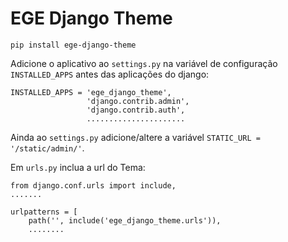 # EGE Django Theme

```
pip install ege-django-theme
```

Adicione o aplicativo ao ```settings.py``` na variável de configuração ```INSTALLED_APPS``` antes das aplicações do django:

```
INSTALLED_APPS = 'ege_django_theme',
                 'django.contrib.admin',
                 'django.contrib.auth',
                 ......................
```

Ainda ao ```settings.py``` adicione/altere a variável ```STATIC_URL = '/static/admin/'```.

Em ```urls.py``` inclua a url do Tema:

```
from django.conf.urls import include,
.......

urlpatterns = [
    path('', include('ege_django_theme.urls')),
    ........
```
